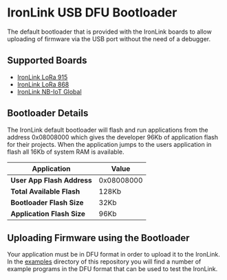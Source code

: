 # IronLink USB DFU Bootloader
The default bootloader that is provided with the IronLink boards to allow uploading of firmware via the USB port without the need of a debugger.

## Supported Boards
* [IronLink LoRa 915](https://www.mouser.co.uk/ProductDetail/Altitude-Tech/irpi01-915?qs=sGAEpiMZZMuC4zZxLL0ZTaUbvRfmACZthNrtXxjuUOcXyfvNG%252BLTcQ%3D%3D)
* [IronLink LoRa 868](https://www.mouser.co.uk/ProductDetail/Altitude-Tech/irpi01-868?qs=sGAEpiMZZMuC4zZxLL0ZTaUbvRfmACZtue%252BOs2c8LAt1Uzt0LHNsXw%3D%3D)
* [IronLink NB-IoT Global](https://www.mouser.co.uk/ProductDetail/Altitude-Tech/irpi01-nbiot?qs=sGAEpiMZZMuC4zZxLL0ZTaUbvRfmACZtcPAXt420D1ZphwWR2qPbjA%3D%3D)

## Bootloader Details
The IronLink default bootloader will flash and run applications from the address 0x08008000 which gives the developer 96Kb of application flash for their projects. When the application jumps to the users application in flash all 16Kb of system RAM is available.

Application | Value
------------ | -------------
**User App Flash Address** | 0x08008000
**Total Available Flash** | 128Kb
**Bootloader Flash Size** | 32Kb
**Application Flash Size** | 96Kb

## Uploading Firmware using the Bootloader
Your application must be in DFU format in order to upload it to the IronLink. In the [examples](/examples) directory of this repository you will find a number of example programs in the DFU format that can be used to test the IronLink.
